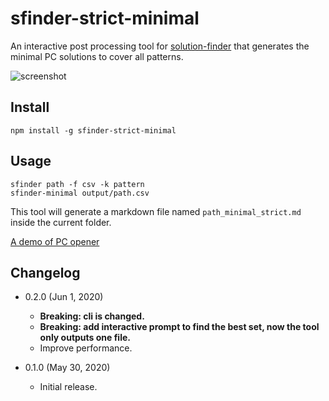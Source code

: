 sfinder-strict-minimal
======================

An interactive post processing tool for [solution-finder](https://github.com/knewjade/solution-finder/issues/2) that generates the minimal PC solutions to cover all patterns.

![screenshot](https://i.imgur.com/0zWeZ1t.png)

Install
-------

```
npm install -g sfinder-strict-minimal
```

Usage
-----

```
sfinder path -f csv -k pattern
sfinder-minimal output/path.csv
```

This tool will generate a markdown file named `path_minimal_strict.md` inside the current folder.

[A demo of PC opener](demo.md)

Changelog
---------

* 0.2.0 (Jun 1, 2020)

  - **Breaking: cli is changed.**
  - **Breaking: add interactive prompt to find the best set, now the tool only outputs one file.**
  - Improve performance.

* 0.1.0 (May 30, 2020)

  - Initial release.
